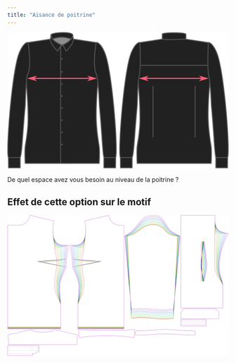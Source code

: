 ```yaml
---
title: "Aisance de poitrine"
---
```


![Aisance de poitrine](chestease.svg)

De quel espace avez vous besoin au niveau de la poitrine ?

## Effet de cette option sur le motif

![Cette image montre l'effet de cette option en superposant plusieurs variantes qui ont une valeur différente pour cette option](simone_chestease_sample.svg "Effet de cette option sur le motif")
